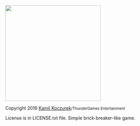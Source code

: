 <img src="https://raw.githubusercontent.com/tge-team/bricks-of-the-bit/master/logo/botb-original.png" width="300">

Copyright 2016 <u>Kamil Koczurek</u><small>/ThunderGames Entertainment</small>

License is in LICENSE.txt file.
Simple brick-breaker-like game.
